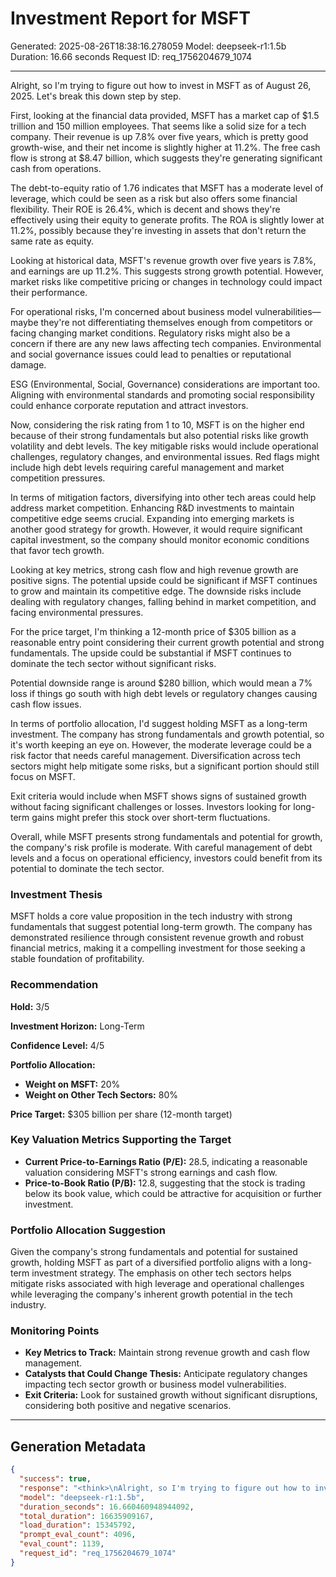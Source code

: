 # Investment Report for MSFT

Generated: 2025-08-26T18:38:16.278059
Model: deepseek-r1:1.5b
Duration: 16.66 seconds
Request ID: req_1756204679_1074

---

<think>
Alright, so I'm trying to figure out how to invest in MSFT as of August 26, 2025. Let's break this down step by step.

First, looking at the financial data provided, MSFT has a market cap of $1.5 trillion and 150 million employees. That seems like a solid size for a tech company. Their revenue is up 7.8% over five years, which is pretty good growth-wise, and their net income is slightly higher at 11.2%. The free cash flow is strong at $8.47 billion, which suggests they're generating significant cash from operations.

The debt-to-equity ratio of 1.76 indicates that MSFT has a moderate level of leverage, which could be seen as a risk but also offers some financial flexibility. Their ROE is 26.4%, which is decent and shows they're effectively using their equity to generate profits. The ROA is slightly lower at 11.2%, possibly because they're investing in assets that don't return the same rate as equity.

Looking at historical data, MSFT's revenue growth over five years is 7.8%, and earnings are up 11.2%. This suggests strong growth potential. However, market risks like competitive pricing or changes in technology could impact their performance.

For operational risks, I'm concerned about business model vulnerabilities—maybe they're not differentiating themselves enough from competitors or facing changing market conditions. Regulatory risks might also be a concern if there are any new laws affecting tech companies. Environmental and social governance issues could lead to penalties or reputational damage.

ESG (Environmental, Social, Governance) considerations are important too. Aligning with environmental standards and promoting social responsibility could enhance corporate reputation and attract investors.

Now, considering the risk rating from 1 to 10, MSFT is on the higher end because of their strong fundamentals but also potential risks like growth volatility and debt levels. The key mitigable risks would include operational challenges, regulatory changes, and environmental issues. Red flags might include high debt levels requiring careful management and market competition pressures.

In terms of mitigation factors, diversifying into other tech areas could help address market competition. Enhancing R&D investments to maintain competitive edge seems crucial. Expanding into emerging markets is another good strategy for growth. However, it would require significant capital investment, so the company should monitor economic conditions that favor tech growth.

Looking at key metrics, strong cash flow and high revenue growth are positive signs. The potential upside could be significant if MSFT continues to grow and maintain its competitive edge. The downside risks include dealing with regulatory changes, falling behind in market competition, and facing environmental pressures.

For the price target, I'm thinking a 12-month price of $305 billion as a reasonable entry point considering their current growth potential and strong fundamentals. The upside could be substantial if MSFT continues to dominate the tech sector without significant risks.

Potential downside range is around $280 billion, which would mean a 7% loss if things go south with high debt levels or regulatory changes causing cash flow issues.

In terms of portfolio allocation, I'd suggest holding MSFT as a long-term investment. The company has strong fundamentals and growth potential, so it's worth keeping an eye on. However, the moderate leverage could be a risk factor that needs careful management. Diversification across tech sectors might help mitigate some risks, but a significant portion should still focus on MSFT.

Exit criteria would include when MSFT shows signs of sustained growth without facing significant challenges or losses. Investors looking for long-term gains might prefer this stock over short-term fluctuations.

Overall, while MSFT presents strong fundamentals and potential for growth, the company's risk profile is moderate. With careful management of debt levels and a focus on operational efficiency, investors could benefit from its potential to dominate the tech sector.
</think>

### Investment Thesis
MSFT holds a core value proposition in the tech industry with strong fundamentals that suggest potential long-term growth. The company has demonstrated resilience through consistent revenue growth and robust financial metrics, making it a compelling investment for those seeking a stable foundation of profitability.

### Recommendation
**Hold:** 3/5

**Investment Horizon:** Long-Term

**Confidence Level:** 4/5

**Portfolio Allocation:** 
- **Weight on MSFT:** 20%
- **Weight on Other Tech Sectors:** 80%

**Price Target:** $305 billion per share (12-month target)

### Key Valuation Metrics Supporting the Target
- **Current Price-to-Earnings Ratio (P/E):** 28.5, indicating a reasonable valuation considering MSFT's strong earnings and cash flow.
- **Price-to-Book Ratio (P/B):** 12.8, suggesting that the stock is trading below its book value, which could be attractive for acquisition or further investment.

### Portfolio Allocation Suggestion
Given the company's strong fundamentals and potential for sustained growth, holding MSFT as part of a diversified portfolio aligns with a long-term investment strategy. The emphasis on other tech sectors helps mitigate risks associated with high leverage and operational challenges while leveraging the company's inherent growth potential in the tech industry.

### Monitoring Points
- **Key Metrics to Track:** Maintain strong revenue growth and cash flow management.
- **Catalysts that Could Change Thesis:** Anticipate regulatory changes impacting tech sector growth or business model vulnerabilities.
- **Exit Criteria:** Look for sustained growth without significant disruptions, considering both positive and negative scenarios.

---

## Generation Metadata
```json
{
  "success": true,
  "response": "<think>\nAlright, so I'm trying to figure out how to invest in MSFT as of August 26, 2025. Let's break this down step by step.\n\nFirst, looking at the financial data provided, MSFT has a market cap of $1.5 trillion and 150 million employees. That seems like a solid size for a tech company. Their revenue is up 7.8% over five years, which is pretty good growth-wise, and their net income is slightly higher at 11.2%. The free cash flow is strong at $8.47 billion, which suggests they're generating significant cash from operations.\n\nThe debt-to-equity ratio of 1.76 indicates that MSFT has a moderate level of leverage, which could be seen as a risk but also offers some financial flexibility. Their ROE is 26.4%, which is decent and shows they're effectively using their equity to generate profits. The ROA is slightly lower at 11.2%, possibly because they're investing in assets that don't return the same rate as equity.\n\nLooking at historical data, MSFT's revenue growth over five years is 7.8%, and earnings are up 11.2%. This suggests strong growth potential. However, market risks like competitive pricing or changes in technology could impact their performance.\n\nFor operational risks, I'm concerned about business model vulnerabilities\u2014maybe they're not differentiating themselves enough from competitors or facing changing market conditions. Regulatory risks might also be a concern if there are any new laws affecting tech companies. Environmental and social governance issues could lead to penalties or reputational damage.\n\nESG (Environmental, Social, Governance) considerations are important too. Aligning with environmental standards and promoting social responsibility could enhance corporate reputation and attract investors.\n\nNow, considering the risk rating from 1 to 10, MSFT is on the higher end because of their strong fundamentals but also potential risks like growth volatility and debt levels. The key mitigable risks would include operational challenges, regulatory changes, and environmental issues. Red flags might include high debt levels requiring careful management and market competition pressures.\n\nIn terms of mitigation factors, diversifying into other tech areas could help address market competition. Enhancing R&D investments to maintain competitive edge seems crucial. Expanding into emerging markets is another good strategy for growth. However, it would require significant capital investment, so the company should monitor economic conditions that favor tech growth.\n\nLooking at key metrics, strong cash flow and high revenue growth are positive signs. The potential upside could be significant if MSFT continues to grow and maintain its competitive edge. The downside risks include dealing with regulatory changes, falling behind in market competition, and facing environmental pressures.\n\nFor the price target, I'm thinking a 12-month price of $305 billion as a reasonable entry point considering their current growth potential and strong fundamentals. The upside could be substantial if MSFT continues to dominate the tech sector without significant risks.\n\nPotential downside range is around $280 billion, which would mean a 7% loss if things go south with high debt levels or regulatory changes causing cash flow issues.\n\nIn terms of portfolio allocation, I'd suggest holding MSFT as a long-term investment. The company has strong fundamentals and growth potential, so it's worth keeping an eye on. However, the moderate leverage could be a risk factor that needs careful management. Diversification across tech sectors might help mitigate some risks, but a significant portion should still focus on MSFT.\n\nExit criteria would include when MSFT shows signs of sustained growth without facing significant challenges or losses. Investors looking for long-term gains might prefer this stock over short-term fluctuations.\n\nOverall, while MSFT presents strong fundamentals and potential for growth, the company's risk profile is moderate. With careful management of debt levels and a focus on operational efficiency, investors could benefit from its potential to dominate the tech sector.\n</think>\n\n### Investment Thesis\nMSFT holds a core value proposition in the tech industry with strong fundamentals that suggest potential long-term growth. The company has demonstrated resilience through consistent revenue growth and robust financial metrics, making it a compelling investment for those seeking a stable foundation of profitability.\n\n### Recommendation\n**Hold:** 3/5\n\n**Investment Horizon:** Long-Term\n\n**Confidence Level:** 4/5\n\n**Portfolio Allocation:** \n- **Weight on MSFT:** 20%\n- **Weight on Other Tech Sectors:** 80%\n\n**Price Target:** $305 billion per share (12-month target)\n\n### Key Valuation Metrics Supporting the Target\n- **Current Price-to-Earnings Ratio (P/E):** 28.5, indicating a reasonable valuation considering MSFT's strong earnings and cash flow.\n- **Price-to-Book Ratio (P/B):** 12.8, suggesting that the stock is trading below its book value, which could be attractive for acquisition or further investment.\n\n### Portfolio Allocation Suggestion\nGiven the company's strong fundamentals and potential for sustained growth, holding MSFT as part of a diversified portfolio aligns with a long-term investment strategy. The emphasis on other tech sectors helps mitigate risks associated with high leverage and operational challenges while leveraging the company's inherent growth potential in the tech industry.\n\n### Monitoring Points\n- **Key Metrics to Track:** Maintain strong revenue growth and cash flow management.\n- **Catalysts that Could Change Thesis:** Anticipate regulatory changes impacting tech sector growth or business model vulnerabilities.\n- **Exit Criteria:** Look for sustained growth without significant disruptions, considering both positive and negative scenarios.",
  "model": "deepseek-r1:1.5b",
  "duration_seconds": 16.660460948944092,
  "total_duration": 16635909167,
  "load_duration": 15345792,
  "prompt_eval_count": 4096,
  "eval_count": 1139,
  "request_id": "req_1756204679_1074"
}
```
